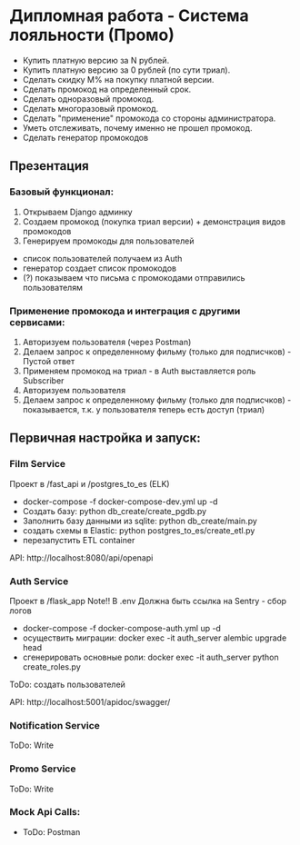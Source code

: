 # Дипломная работа - Система лояльности (Промо)

- Купить платную версию за N рублей.
- Купить платную версию за 0 рублей (по сути триал).
- Сделать скидку M% на покупку платной версии.
- Сделать промокод на определенный срок.
- Сделать одноразовый промокод.
- Сделать многоразовый промокод.
- Сделать "применение" промокода со стороны администратора.
- Уметь отслеживать, почему именно не прошел промокод.
- Сделать генератор промокодов

## Презентация

### Базовый функционал:
1. Открываем Django админку
2. Создаем промокод (покупка триал версии) + демонстрация видов промокодов
3. Генерируем промокоды для пользователей
- список пользователей получаем из Auth
- генератор создает список промокодов
- (?) показываем что письма с промокодами отправились пользователям

### Применение промокода и интеграция с другими сервисами:
1. Авторизуем пользователя (через Postman)
2. Делаем запрос к определенному фильму (только для подписчков) - Пустой ответ
3. Применяем промокод на триал - в Auth выставляется роль Subscriber
4. Авторизуем пользователя
5. Делаем запрос к определенному фильму (только для подписчков) - показывается, т.к. у пользователя теперь есть доступ (триал)    



## Первичная настройка и запуск:

### Film Service
Проект в /fast_api и /postgres_to_es (ELK)
- docker-compose -f docker-compose-dev.yml up -d
- Создать базу: python db_create/create_pgdb.py
- Заполнить базу данными из sqlite: python db_create/main.py
- создать схемы в Elastic: python postgres_to_es/create_etl.py
- перезапустить ETL container

API: http://localhost:8080/api/openapi

### Auth Service
Проект в /flask_app
Note!! В .env Должна быть ссылка на Sentry - сбор логов
- docker-compose -f docker-compose-auth.yml up -d
- осуществить миграции:  docker exec -it auth_server alembic upgrade head
- сгенерировать основные роли: docker exec -it auth_server python create_roles.py

ToDo: создать пользователей

API: http://localhost:5001/apidoc/swagger/

### Notification Service 

ToDo: Write

### Promo Service

ToDo: Write

### Mock Api Calls:
- ToDo: Postman 